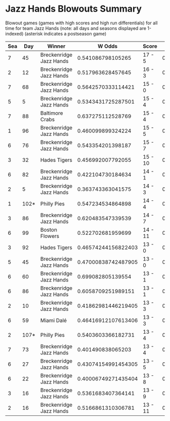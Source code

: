 # Jazz Hands Blowouts Summary



Blowout games (games with high scores and high run differentials) for all time for team Jazz Hands (note: all days and seasons displayed are 1-indexed) (asterisk indicates a postseason game)


| Sea | Day | Winner | W Odds | Score | L Odds | Loser | 
| ------ |------ |------ |------ |------ |------ |------ |
| 7 | 45 | Breckenridge Jazz Hands | 0.541086798105265 | 17 - 5 | 0.45891320189473406 | Chicago Firefighters | 
| 2 | 12 | Breckenridge Jazz Hands | 0.517963628457645 | 16 - 3 | 0.482036371542354 | Hellmouth Sunbeams | 
| 7 | 68 | Breckenridge Jazz Hands | 0.5642570333114421 | 15 - 0 | 0.43574296668855705 | Hellmouth Sunbeams | 
| 5 | 5 | Breckenridge Jazz Hands | 0.5343431725287501 | 15 - 4 | 0.46565682747124904 | Canada Moist Talkers | 
| 7 | 88 | Baltimore Crabs | 0.637275112528769 | 15 - 4 | 0.36272488747123005 | Breckenridge Jazz Hands | 
| 1 | 96 | Breckenridge Jazz Hands | 0.460099899324224 | 15 - 5 | 0.5399001006757751 | Moab Sunbeams | 
| 6 | 76 | Breckenridge Jazz Hands | 0.543354201398187 | 15 - 7 | 0.45664579860181204 | Hellmouth Sunbeams | 
| 3 | 32 | Hades Tigers | 0.456992007792055 | 15 - 10 | 0.543007992207944 | Breckenridge Jazz Hands | 
| 6 | 82 | Breckenridge Jazz Hands | 0.422104730184634 | 14 - 1 | 0.5778952698153651 | Houston Spies | 
| 2 | 5 | Breckenridge Jazz Hands | 0.363743363041575 | 14 - 3 | 0.636256636958424 | Canada Moist Talkers | 
| 1 | 102* | Philly Pies | 0.547234534864898 | 14 - 4 | 0.452765465135101 | Breckenridge Jazz Hands | 
| 3 | 86 | Breckenridge Jazz Hands | 0.620483547339539 | 14 - 7 | 0.37951645266046 | Houston Spies | 
| 6 | 99 | Boston Flowers | 0.522702681959699 | 14 - 11 | 0.4772973180403 | Breckenridge Jazz Hands | 
| 3 | 92 | Hades Tigers | 0.46574244156822403 | 13 - 0 | 0.534257558431775 | Breckenridge Jazz Hands | 
| 5 | 45 | Breckenridge Jazz Hands | 0.47000838742487905 | 13 - 0 | 0.5299916125751201 | Hellmouth Sunbeams | 
| 6 | 60 | Breckenridge Jazz Hands | 0.699082805139554 | 13 - 1 | 0.30091719486044605 | Miami Dalé | 
| 6 | 86 | Breckenridge Jazz Hands | 0.6058709251989151 | 13 - 1 | 0.39412907480108406 | Miami Dalé | 
| 2 | 10 | Breckenridge Jazz Hands | 0.41862981446219405 | 13 - 3 | 0.5813701855378051 | Hellmouth Sunbeams | 
| 6 | 59 | Miami Dalé | 0.46416912107613406 | 13 - 3 | 0.535830878923865 | Breckenridge Jazz Hands | 
| 2 | 107* | Philly Pies | 0.5403603366182731 | 13 - 4 | 0.459639663381726 | Breckenridge Jazz Hands | 
| 7 | 73 | Breckenridge Jazz Hands | 0.401490838065203 | 13 - 4 | 0.5985091619347961 | New York Millennials | 
| 6 | 27 | Breckenridge Jazz Hands | 0.43074154991454305 | 13 - 5 | 0.5692584500854561 | New York Millennials | 
| 6 | 22 | Breckenridge Jazz Hands | 0.40006749271435404 | 13 - 8 | 0.5999325072856451 | New York Millennials | 
| 3 | 16 | Breckenridge Jazz Hands | 0.5361683407364141 | 13 - 9 | 0.46383165926358505 | Seattle Garages | 
| 2 | 16 | Breckenridge Jazz Hands | 0.5166861310306781 | 13 - 11 | 0.48331386896932205 | Mexico City Wild Wings | 


